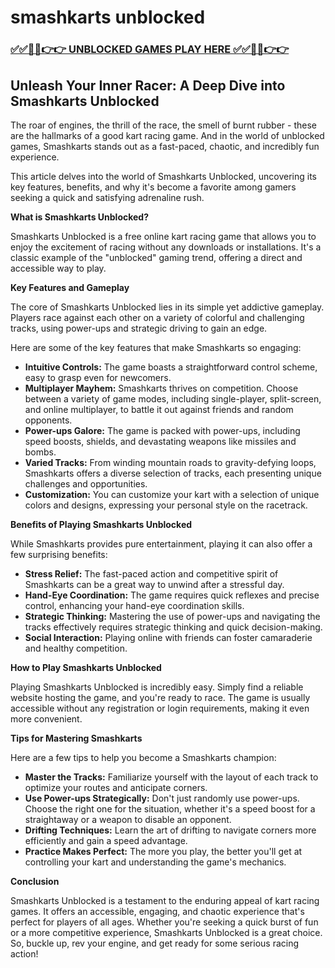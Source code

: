 # smashkarts unblocked

### [✅✅🔴🔴👉👉 UNBLOCKED GAMES PLAY HERE ✅✅🔴🔴👉👉](https://topstoryindia.com)

## Unleash Your Inner Racer: A Deep Dive into Smashkarts Unblocked

The roar of engines, the thrill of the race, the smell of burnt rubber - these are the hallmarks of a good kart racing game. And in the world of unblocked games, Smashkarts stands out as a fast-paced, chaotic, and incredibly fun experience. 

This article delves into the world of Smashkarts Unblocked, uncovering its key features, benefits, and why it's become a favorite among gamers seeking a quick and satisfying adrenaline rush.

**What is Smashkarts Unblocked?**

Smashkarts Unblocked is a free online kart racing game that allows you to enjoy the excitement of racing without any downloads or installations. It's a classic example of the "unblocked" gaming trend, offering a direct and accessible way to play. 

**Key Features and Gameplay**

The core of Smashkarts Unblocked lies in its simple yet addictive gameplay. Players race against each other on a variety of colorful and challenging tracks, using power-ups and strategic driving to gain an edge.

Here are some of the key features that make Smashkarts so engaging:

* **Intuitive Controls:** The game boasts a straightforward control scheme, easy to grasp even for newcomers.
* **Multiplayer Mayhem:** Smashkarts thrives on competition. Choose between a variety of game modes, including single-player, split-screen, and online multiplayer, to battle it out against friends and random opponents.
* **Power-ups Galore:**  The game is packed with power-ups, including speed boosts, shields, and devastating weapons like missiles and bombs. 
* **Varied Tracks:** From winding mountain roads to gravity-defying loops, Smashkarts offers a diverse selection of tracks, each presenting unique challenges and opportunities.
* **Customization:** You can customize your kart with a selection of unique colors and designs, expressing your personal style on the racetrack.

**Benefits of Playing Smashkarts Unblocked**

While Smashkarts provides pure entertainment, playing it can also offer a few surprising benefits:

* **Stress Relief:**  The fast-paced action and competitive spirit of Smashkarts can be a great way to unwind after a stressful day. 
* **Hand-Eye Coordination:** The game requires quick reflexes and precise control, enhancing your hand-eye coordination skills.
* **Strategic Thinking:** Mastering the use of power-ups and navigating the tracks effectively requires strategic thinking and quick decision-making.
* **Social Interaction:** Playing online with friends can foster camaraderie and healthy competition.

**How to Play Smashkarts Unblocked**

Playing Smashkarts Unblocked is incredibly easy. Simply find a reliable website hosting the game, and you're ready to race. The game is usually accessible without any registration or login requirements, making it even more convenient.

**Tips for Mastering Smashkarts**

Here are a few tips to help you become a Smashkarts champion:

* **Master the Tracks:** Familiarize yourself with the layout of each track to optimize your routes and anticipate corners.
* **Use Power-ups Strategically:** Don't just randomly use power-ups. Choose the right one for the situation, whether it's a speed boost for a straightaway or a weapon to disable an opponent.
* **Drifting Techniques:**  Learn the art of drifting to navigate corners more efficiently and gain a speed advantage.
* **Practice Makes Perfect:**  The more you play, the better you'll get at controlling your kart and understanding the game's mechanics.

**Conclusion**

Smashkarts Unblocked is a testament to the enduring appeal of kart racing games. It offers an accessible, engaging, and chaotic experience that's perfect for players of all ages. Whether you're seeking a quick burst of fun or a more competitive experience, Smashkarts Unblocked is a great choice. So, buckle up, rev your engine, and get ready for some serious racing action! 
